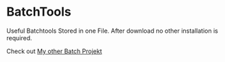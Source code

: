 # BatchTools
Useful Batchtools Stored in one File.
After download no other installation is required.

Check out [My other Batch Projekt](https://github.com/PIRANY1/DataSpammer/)
